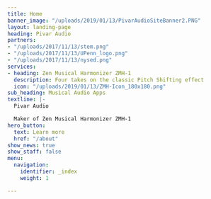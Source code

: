 ```yaml
---
title: Home
banner_image: "/uploads/2019/01/13/PivarAudioSiteBanner2.PNG"
layout: landing-page
heading: Pivar Audio
partners:
- "/uploads/2017/11/13/stem.png"
- "/uploads/2017/11/13/UPenn_logo.png"
- "/uploads/2017/11/13/nysed.png"
services:
- heading: Zen Musical Harmonizer ZMH-1
  description: Four takes on the classic Pitch Shifting effect
  icon: "/uploads/2019/01/13/ZMH-Icon_180x180.png"
sub_heading: Musical Audio Apps
textline: |-
  Pivar Audio

  Maker of Zen Musical Harmonizer ZMH-1
hero_button:
  text: Learn more
  href: "/about"
show_news: true
show_staff: false
menu:
  navigation:
    identifier: _index
    weight: 1

---
```

